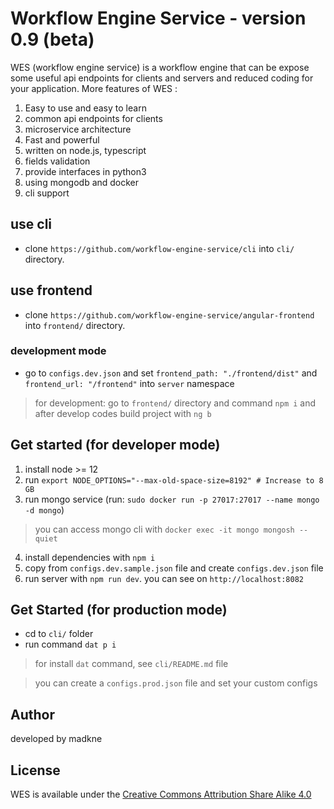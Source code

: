 # Workflow Engine Service - version 0.9 (beta)

WES (workflow engine service) is a workflow engine that can be expose some useful api endpoints for clients and servers and reduced coding for your application. More features of WES :

1. Easy to use and easy to learn
2. common api endpoints for clients
3. microservice architecture
4. Fast and powerful
5. written on node.js, typescript
6. fields validation
7. provide interfaces in python3
8. using mongodb and docker
9. cli support

## use cli

- clone `https://github.com/workflow-engine-service/cli` into `cli/` directory.

## use frontend

- clone `https://github.com/workflow-engine-service/angular-frontend` into `frontend/` directory.

### development mode

- go to `configs.dev.json` and set `frontend_path: "./frontend/dist"` and `frontend_url: "/frontend"` into `server` namespace
> for development: go to `frontend/` directory and command `npm i` and after develop codes build project with `ng b`



## Get started (for developer mode)

1. install node >= 12
2. run `export NODE_OPTIONS="--max-old-space-size=8192" # Increase to 8 GB` 
3. run mongo service (run: `sudo docker run -p 27017:27017 --name mongo -d mongo`)
> you can access mongo cli with `docker exec -it mongo mongosh --quiet`
4. install dependencies with `npm i`
5. copy from `configs.dev.sample.json` file and create `configs.dev.json` file
6. run server with `npm run dev`. you can see on `http://localhost:8082`

## Get Started (for production mode)

- cd to `cli/` folder
- run command `dat p i`
> for install `dat` command, see `cli/README.md` file

> you can create a `configs.prod.json` file and set your custom configs

## Author

developed by madkne

## License
WES is available under the [Creative Commons Attribution Share Alike 4.0](./LICENSE)